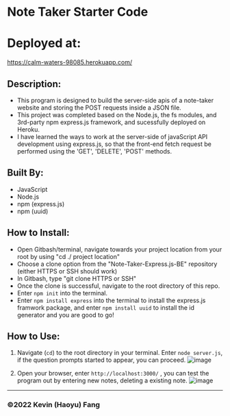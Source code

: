 # Note Taker Starter Code

# Deployed at:
https://calm-waters-98085.herokuapp.com/

## Description:

* This program is designed to build the server-side apis of a note-taker website and storing the POST requests inside a JSON file.
* This project was completed based on the Node.js, the fs modules, and 3rd-party npm express.js framework, and sucessfully deployed on Heroku.
* I have learned the ways to work at the server-side of javaScript API development using express.js, so that the front-end fetch request be performed using the 'GET', 'DELETE', 'POST' methods.

## Built By:
* JavaScript
* Node.js
* npm (express.js)
* npm (uuid)


## How to Install:
* Open Gitbash/terminal, navigate towards your project location from your root by using "cd ./ project location"
* Choose a clone option from the "Note-Taker-Express.js-BE" repository (either HTTPS or SSH should work)
* In Gitbash, type "git clone HTTPS or SSH"
* Once the clone is successful, navigate to the root directory of this repo.
* Enter `npm init` into the terminal.
* Enter `npm install express` into the terminal to install the express.js framwork package, and enter `npm install uuid` to install the id generator and you are good to go!


## How to Use:
1. Navigate (`cd`) to the root directory in your terminal. Enter `node server.js`, if the question prompts started to appear, you can proceed.
![image](https://user-images.githubusercontent.com/95199209/167265759-1aefb2a8-2d72-4bf3-85c4-f86eeb2d840a.png)


2. Open your browser, enter ` http://localhost:3000/ ` , you can test the program out by entering new notes, deleting a existing note.
![image](https://user-images.githubusercontent.com/95199209/167265987-889b6d8d-dea9-4e68-a549-aca2c9d39798.png)

---

### ©️2022 Kevin (Haoyu) Fang
